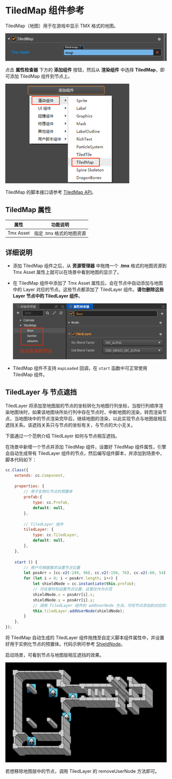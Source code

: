 # TiledMap 组件参考

TiledMap（地图）用于在游戏中显示 TMX 格式的地图。

![tiledmap-component](tiledmap/tiledmap-component.png)

点击 **属性检查器** 下方的 **添加组件** 按钮，然后从 **渲染组件** 中选择 **TiledMap**，即可添加 TiledMap 组件到节点上。

![](./tiledmap/add_tiledmap.png)

TiledMap 的脚本接口请参考 [TiledMap API](../../../api/zh/classes/TiledMap.html)。

## TiledMap 属性

| 属性 |   功能说明
| -------------- | ----------- |
| Tmx Asset | 指定 .tmx 格式的地图资源 |

## 详细说明

- 添加 TiledMap 组件之后，从 **资源管理器** 中拖拽一个 **.tmx** 格式的地图资源到 Tmx Asset 属性上就可以在场景中看到地图的显示了。
- 在 TiledMap 组件中添加了 Tmx Asset 属性后，会在节点中自动添加与地图中的 Layer 对应的节点。这些节点都添加了 TiledLayer 组件。**请勿删除这些 Layer 节点中的 TiledLayer 组件**。

  ![](./tiledmap/tiledlayer.png)
- TiledMap 组件不支持 `mapLoaded` 回调，在 `start` 函数中可正常使用 TiledMap 组件。

## TiledLayer 与 节点遮挡

TiledLayer 将添加至地图层的节点的坐标转化为地图行列坐标，当按行列顺序渲染地图块时，如果该地图块所处行列中存在节点时，中断地图的渲染，转而渲染节点，当地图块中的节点渲染完毕后，继续地图的渲染，以此实现节点与地图层相互遮挡关系。该遮挡关系只与节点的坐标有关，与节点的大小无关。

下面通过一个范例介绍 TiledLayer 如何与节点相互遮挡。

在场景中新增一个节点并添加 TiledMap 组件，设置好 TiledMap 组件属性，引擎会自动生成带有 TiledLayer 组件的节点，然后编写组件脚本，并添加到场景中，脚本代码如下：

```js
cc.Class({
    extends: cc.Component,
 
    properties: {
        // 用于实例化节点的预置体
        prefab:{
            type: cc.Prefab,
            default: null,
        },
 
        // TiledLayer 组件
        tiledLayer: {
            type: cc.TiledLayer,
            default: null,
        },
    },
 
    start () {
        // 用户可根据需求设置节点位置
        let posArr = [cc.v2(-249, 96), cc.v2(-150, 76), cc.v2(-60, 54), cc.v2(-248, -144), cc.v2(-89, -34)];
        for (let i = 0; i < posArr.length; i++) {
            let shieldNode = cc.instantiate(this.prefab);
            // 可任意时刻设置节点位置，这里仅作为示范
            shieldNode.x = posArr[i].x;
            shieldNode.y = posArr[i].y;
            // 调用 TiledLayer 组件的 addUserNode 方法，可将节点添加到对应的地图层中，并与地图层产生相互遮挡关系。
            this.tiledLayer.addUserNode(shieldNode); 
        }
    },
});
```

将 TiledMap 自动生成的 TiledLayer 组件拖拽至自定义脚本组件属性中，并设置好用于实例化节点的预置体。代码示例可参考 [ShieldNode](https://github.com/cocos-creator/example-cases/tree/master/assets/cases/tiledmap)。

启动场景，可看到节点与地图层相互遮挡的效果。

![](./tiledmap/shieldNode.png)

若想移除地图层中的节点，调用 TiledLayer 的 removeUserNode 方法即可。